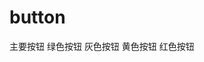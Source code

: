 # button

<div style="margin-bottom:20px;">
    <FButton color="blue">主要按钮</FButton>
    <FButton color="green">绿色按钮</FButton>
    <FButton color="gray">灰色按钮</FButton>
    <FButton color="yellow">黄色按钮</FButton>
    <FButton color="red">红色按钮</FButton>
</div>